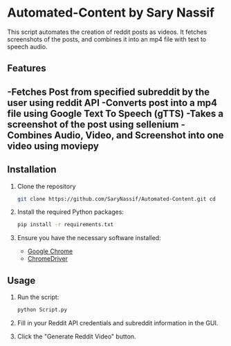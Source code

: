 # Automated-Content by Sary Nassif

This script automates the creation of reddit posts as videos. It fetches screenshots of the posts, and combines it into an mp4 file with text to speech audio.

## Features

-Fetches Post from specified subreddit by the user using reddit API
-Converts post into a mp4 file using Google Text To Speech (gTTS)
-Takes a screenshot of the post using sellenium
-Combines Audio, Video, and Screenshot into one video using moviepy
-

## Installation

1. Clone the repository
    ```bash
    git clone https://github.com/SaryNassif/Automated-Content.git cd
    ```

2. Install the required Python packages:
    ```bash
    pip install -r requirements.txt
    ```

3. Ensure you have the necessary software installed:
    - [Google Chrome](https://www.google.com/chrome/)
    - [ChromeDriver](https://sites.google.com/chromium.org/driver/)

## Usage

1. Run the script:
    ```bash
    python Script.py
    ```

2. Fill in your Reddit API credentials and subreddit information in the GUI.
3. Click the "Generate Reddit Video" button.
   
